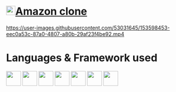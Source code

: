 <div display="flex"> 
     <h1>
         <a href="https://amzon-clone-firebase-30c00.web.app">
            <img height="25" src="https://user-images.githubusercontent.com/53031645/153598589-106dcade-45ab-44cf-80ed-c5d828213251.png">Amazon clone </a></h1>
</div>

https://user-images.githubusercontent.com/53031645/153598453-eec0a53c-87a0-4807-a80b-29af23f4be92.mp4

<div>
    <h1>Languages & Framework used</h1>
<!--HTML-->
    <img height="40" src="https://user-images.githubusercontent.com/53031645/153595251-5cfb8a9a-f54b-4036-8e4e-fe49268f4368.svg" >
<!--CSS-->
    <img height="40" src="https://user-images.githubusercontent.com/53031645/153595267-66326064-7f0f-4d9e-b286-cb8f24804f18.svg" >
<!--GIT-->
   <img height="40" src="https://user-images.githubusercontent.com/53031645/153595250-bb37d75b-55dd-44d8-946d-89d6ab61488a.svg" >
<!--JS-->
    <img height="40" src="https://user-images.githubusercontent.com/53031645/153595254-988f657c-7f27-4879-a94d-a015e52537cd.svg" >
<!--REACT-->
    <img height="40" src="https://user-images.githubusercontent.com/53031645/153595258-3c374b78-cdc9-4b3c-81d7-01b0f7fca32b.svg" >
<!--REACT-ROUTER-->
    <img height="40" src="https://user-images.githubusercontent.com/53031645/153595263-9a2df18d-cc2d-490c-b81a-8949a1d200eb.svg" >
<!--FIREBASE-->
     <img height="40" src="https://user-images.githubusercontent.com/53031645/153595271-d4a802c1-e603-4303-9185-689ce7b8f859.svg" >




</div>
